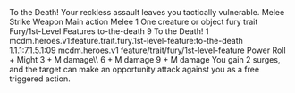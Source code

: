 <ability>
  <name>To the Death!</name>
  <flavor>Your reckless assault leaves you tactically vulnerable.</flavor>
  <keywords>
    <keyword>Melee</keyword>
    <keyword>Strike</keyword>
    <keyword>Weapon</keyword>
  </keywords>
  <type>Main action</type>
  <distance>Melee 1</distance>
  <target>One creature or object</target>
  <metadata>
    <class>fury</class>
    <feature_type>trait</feature_type>
    <file_dpath>Fury/1st-Level Features</file_dpath>
    <item_id>to-the-death</item_id>
    <item_index>9</item_index>
    <item_name>To the Death!</item_name>
    <level>1</level>
    <scc>mcdm.heroes.v1:feature.trait.fury.1st-level-feature:to-the-death</scc>
    <scdc>1.1.1:7.1.5.1:09</scdc>
    <source>mcdm.heroes.v1</source>
    <type>feature/trait/fury/1st-level-feature</type>
  </metadata>
  <effects>
    <effect type="roll">
      <roll>Power Roll + Might</roll>
      <t1>3 + M damage\\</t1>
      <t2>6 + M damage</t2>
      <t3>9 + M damage</t3>
    </effect>
    <effect type="mundane">You gain 2 surges, and the target can make an opportunity attack against you as a free triggered action.</effect>
  </effects>
</ability>
